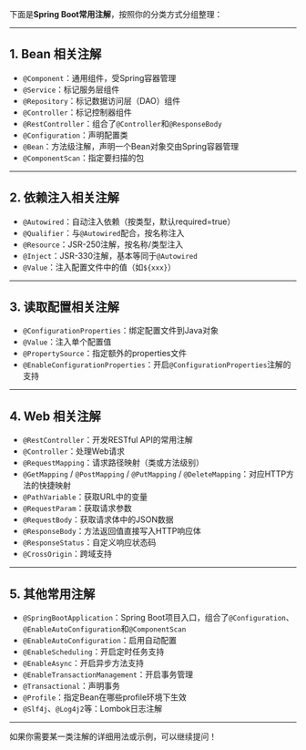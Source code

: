 下面是**Spring Boot常用注解**，按照你的分类方式分组整理：

---

## 1. Bean 相关注解
- `@Component`：通用组件，受Spring容器管理
- `@Service`：标记服务层组件
- `@Repository`：标记数据访问层（DAO）组件
- `@Controller`：标记控制器组件
- `@RestController`：组合了`@Controller`和`@ResponseBody`
- `@Configuration`：声明配置类
- `@Bean`：方法级注解，声明一个Bean对象交由Spring容器管理
- `@ComponentScan`：指定要扫描的包

---

## 2. 依赖注入相关注解
- `@Autowired`：自动注入依赖（按类型，默认required=true）
- `@Qualifier`：与`@Autowired`配合，按名称注入
- `@Resource`：JSR-250注解，按名称/类型注入
- `@Inject`：JSR-330注解，基本等同于`@Autowired`
- `@Value`：注入配置文件中的值（如`${xxx}`）

---

## 3. 读取配置相关注解
- `@ConfigurationProperties`：绑定配置文件到Java对象
- `@Value`：注入单个配置值
- `@PropertySource`：指定额外的properties文件
- `@EnableConfigurationProperties`：开启`@ConfigurationProperties`注解的支持

---

## 4. Web 相关注解
- `@RestController`：开发RESTful API的常用注解
- `@Controller`：处理Web请求
- `@RequestMapping`：请求路径映射（类或方法级别）
- `@GetMapping` / `@PostMapping` / `@PutMapping` / `@DeleteMapping`：对应HTTP方法的快捷映射
- `@PathVariable`：获取URL中的变量
- `@RequestParam`：获取请求参数
- `@RequestBody`：获取请求体中的JSON数据
- `@ResponseBody`：方法返回值直接写入HTTP响应体
- `@ResponseStatus`：自定义响应状态码
- `@CrossOrigin`：跨域支持

---

## 5. 其他常用注解
- `@SpringBootApplication`：Spring Boot项目入口，组合了`@Configuration`、`@EnableAutoConfiguration`和`@ComponentScan`
- `@EnableAutoConfiguration`：启用自动配置
- `@EnableScheduling`：开启定时任务支持
- `@EnableAsync`：开启异步方法支持
- `@EnableTransactionManagement`：开启事务管理
- `@Transactional`：声明事务
- `@Profile`：指定Bean在哪些profile环境下生效
- `@Slf4j`、`@Log4j2`等：Lombok日志注解

---

如果你需要某一类注解的详细用法或示例，可以继续提问！